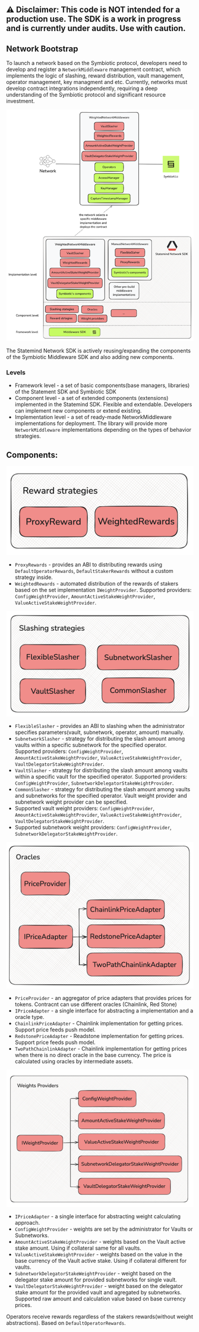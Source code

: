 ## ⚠️ Disclaimer: This code is NOT intended for a production use. The SDK is a work in progress and is currently under audits. Use with caution.

## Network Bootstrap

To launch a network based on the Symbiotic protocol, developers need to develop and register a `NetworkMiddleware` management contract, which implements the logic of slashing, reward distribution, vault management, operator management, key managment and etc.
Currently, networks must develop contract integrations independently, requiring a deep understanding of the Symbiotic protocol and significant resource investment.

![main_schema](img/main_schema.png)

The Statemind Network SDK is actively reusing/expanding the components of the Symbiotic Middleware SDK and also adding new components.

### Levels

- Framework level - a set of basic components(base managers, libraries) of the Statement SDK and Symbiotic SDK
- Component level - a set of extended components (extensions) implemented in the Statemind SDK.
Flexible and extendable. Developers can implement new components or extend existing.
- Implementation level - a set of ready-made NetworkMiddleware implementations for deployment.
The library will provide more `NetworkMiddleware` implementations depending on the types of behavior strategies.

## Components:


![Reward](img/reward.png)

* `ProxyRewards` - provides an ABI to distributing rewards using `DefaultOperatorRewards`, `DefaultStakerRewards` without a custom strategy inside.
* `WeightedRewards` - automated distribution of the rewards of stakers based on the set implementation `IWeightProvider`. Supported providers: `ConfigWeightProvider`, `AmountActiveStakeWeightProvider`, `ValueActiveStakeWeightProvider`.

![Slashing](img/slashing.png)

* `FlexibleSlasher` - provides an ABI to slashing when the administrator specifies parameters(vault, subnetwork, operator, amount) manually.
* `SubnetworkSlasher` - strategy for distributing the slash amount among vaults within a specific subnetwork for the specified operator.
Supported providers: `ConfigWeightProvider`, `AmountActiveStakeWeightProvider`, `ValueActiveStakeWeightProvider`, `VaultDelegatorStakeWeightProvider`.
* `VaultSlasher` - strategy for distributing the slash amount among vaults within a specific vault for the specified operator.
Supported providers: `ConfigWeightProvider`, `SubnetworkDelegatorStakeWeightProvider`.
* `CommonSlasher` - strategy for distributing the slash amount among vaults and subnetworks for the specified operator. Vault weight provider and subnetwork weight provider can be specified.
* Supported vault weight providers: `ConfigWeightProvider`, `AmountActiveStakeWeightProvider`, `ValueActiveStakeWeightProvider`, `VaultDelegatorStakeWeightProvider`.
* Supported subnetwork weight providers: `ConfigWeightProvider`, `SubnetworkDelegatorStakeWeightProvider`.

![Oracles](img/oracles.png)

* `PriceProvider` - an aggregator of price adapters that provides prices for tokens. Contracnt can use different oracles (Chainlink, Red Stone)
* `IPriceAdapter` - a single interface for abstracting a implementation and a oracle type.
* `ChainlinkPriceAdapter` - Chainlink implementation for getting prices. Support price feeds push model.
* `RedstonePriceAdapter` - Readstone implementation for getting prices. Support price feeds push model.
* `TwoPathChainlinkAdapter` - Chainlink implementation for getting prices when there is no direct oracle in the base currency. The price is calculated using oracles by intermediate assets.

![WeightProviders](img/weight_providers.png)

* `IPriceAdapter` - a single interface for abstracting weight calculating approach.
* `ConfigWeightProvider` - weights are set by the administrator for Vaults or Subnetworks.
* `AmountActiveStakeWeightProvider` - weights based on the Vault active stake amount. Using if collateral same for all vaults.
* `ValueActiveStakeWeightProvider` - weights based on the value in the base currency of the Vault active stake. Using if collateral different for vaults.
* `SubnetworkDelegatorStakeWeightProvider` - weight based on the delegator stake amount for provided subnetworks for single vault.
* `VaultDelegatorStakeWeightProvider` - weight based on the delegator stake amount for the provided vault and agregated by subnetworks. Supported raw amount and calculation value based on base currency prices.

Operators receive rewards regardless of the stakers rewards(without weight abstractions). Based on `DefaultOperatorRewards`.
